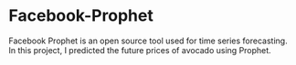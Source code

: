 # Facebook-Prophet
Facebook Prophet is an open source tool used for time series forecasting.
In this project, I predicted the future prices of avocado using Prophet.

